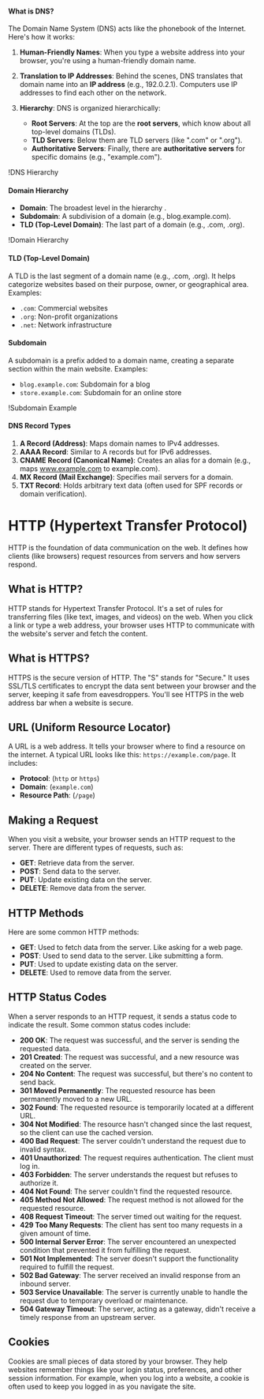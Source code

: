 #### What is DNS?
The Domain Name System (DNS) acts like the phonebook of the Internet. Here's how it works:

1. **Human-Friendly Names**: When you type a website address  into your browser, you're using a human-friendly domain name.

2. **Translation to IP Addresses**: Behind the scenes, DNS translates that domain name into an **IP address** (e.g., 192.0.2.1). Computers use IP addresses to find each other on the network.

3. **Hierarchy**: DNS is organized hierarchically:
   - **Root Servers**: At the top are the **root servers**, which know about all top-level domains (TLDs).
   - **TLD Servers**: Below them are TLD servers (like ".com" or ".org").
   - **Authoritative Servers**: Finally, there are **authoritative servers** for specific domains (e.g., "example.com").

!DNS Hierarchy
#### Domain Hierarchy
- **Domain**: The broadest level in the hierarchy .
- **Subdomain**: A subdivision of a domain (e.g., blog.example.com).
- **TLD (Top-Level Domain)**: The last part of a domain (e.g., .com, .org).

!Domain Hierarchy
#### TLD (Top-Level Domain)
A TLD is the last segment of a domain name (e.g., .com, .org). It helps categorize websites based on their purpose, owner, or geographical area. Examples:
- `.com`: Commercial websites
- `.org`: Non-profit organizations
- `.net`: Network infrastructure
#### Subdomain
A subdomain is a prefix added to a domain name, creating a separate section within the main website. Examples:
- `blog.example.com`: Subdomain for a blog
- `store.example.com`: Subdomain for an online store

!Subdomain Example
#### DNS Record Types
1. **A Record (Address)**: Maps domain names to IPv4 addresses.
2. **AAAA Record**: Similar to A records but for IPv6 addresses.
3. **CNAME Record (Canonical Name)**: Creates an alias for a domain (e.g., maps www.example.com to example.com).
4. **MX Record (Mail Exchange)**: Specifies mail servers for a domain.
5. **TXT Record**: Holds arbitrary text data (often used for SPF records or domain verification).

# HTTP (Hypertext Transfer Protocol)
HTTP is the foundation of data communication on the web. It defines how clients (like browsers) request resources from servers and how servers respond.

## What is HTTP?
HTTP stands for Hypertext Transfer Protocol. It's a set of rules for transferring files (like text, images, and videos) on the web. When you click a link or type a web address, your browser uses HTTP to communicate with the website's server and fetch the content.

## What is HTTPS?
HTTPS is the secure version of HTTP. The "S" stands for "Secure." It uses SSL/TLS certificates to encrypt the data sent between your browser and the server, keeping it safe from eavesdroppers. You'll see HTTPS in the web address bar when a website is secure.

## URL (Uniform Resource Locator)
A URL is a web address. It tells your browser where to find a resource on the internet. A typical URL looks like this: `https://example.com/page`. It includes:
- **Protocol**: (`http` or `https`)
- **Domain**: (`example.com`)
- **Resource Path**: (`/page`)

## Making a Request
When you visit a website, your browser sends an HTTP request to the server. There are different types of requests, such as:
- **GET**: Retrieve data from the server.
- **POST**: Send data to the server.
- **PUT**: Update existing data on the server.
- **DELETE**: Remove data from the server.

## HTTP Methods
Here are some common HTTP methods:
- **GET**: Used to fetch data from the server. Like asking for a web page.
- **POST**: Used to send data to the server. Like submitting a form.
- **PUT**: Used to update existing data on the server.
- **DELETE**: Used to remove data from the server.

## HTTP Status Codes
When a server responds to an HTTP request, it sends a status code to indicate the result. Some common status codes include:

- **200 OK**: The request was successful, and the server is sending the requested data.
- **201 Created**: The request was successful, and a new resource was created on the server.
- **204 No Content**: The request was successful, but there's no content to send back.
- **301 Moved Permanently**: The requested resource has been permanently moved to a new URL.
- **302 Found**: The requested resource is temporarily located at a different URL.
- **304 Not Modified**: The resource hasn't changed since the last request, so the client can use the cached version.
- **400 Bad Request**: The server couldn't understand the request due to invalid syntax.
- **401 Unauthorized**: The request requires authentication. The client must log in.
- **403 Forbidden**: The server understands the request but refuses to authorize it.
- **404 Not Found**: The server couldn't find the requested resource.
- **405 Method Not Allowed**: The request method is not allowed for the requested resource.
- **408 Request Timeout**: The server timed out waiting for the request.
- **429 Too Many Requests**: The client has sent too many requests in a given amount of time.
- **500 Internal Server Error**: The server encountered an unexpected condition that prevented it from fulfilling the request.
- **501 Not Implemented**: The server doesn't support the functionality required to fulfill the request.
- **502 Bad Gateway**: The server received an invalid response from an inbound server.
- **503 Service Unavailable**: The server is currently unable to handle the request due to temporary overload or maintenance.
- **504 Gateway Timeout**: The server, acting as a gateway, didn't receive a timely response from an upstream server.


## Cookies
Cookies are small pieces of data stored by your browser. They help websites remember things like your login status, preferences, and other session information. For example, when you log into a website, a cookie is often used to keep you logged in as you navigate the site.






